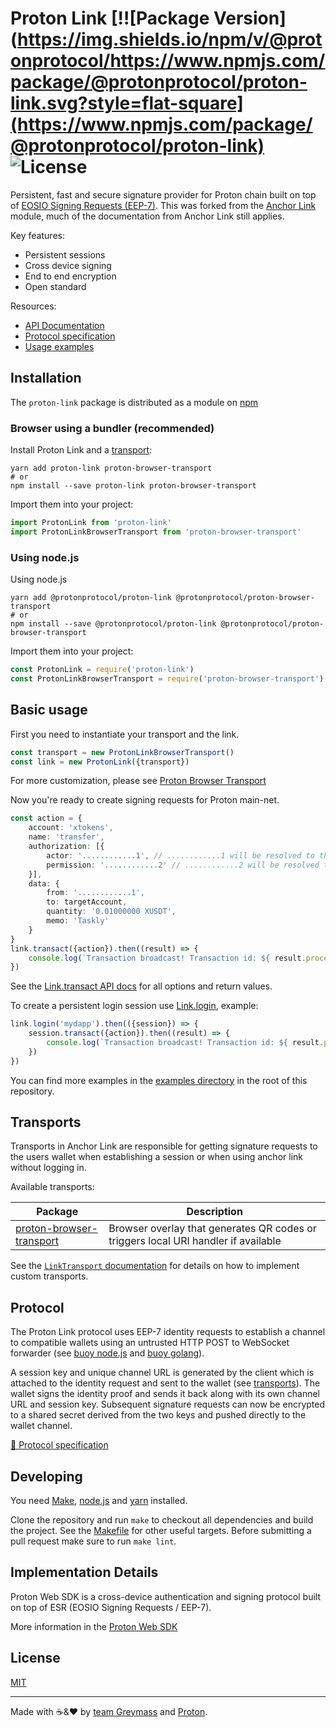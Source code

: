 # Proton Link [!![Package Version](https://img.shields.io/npm/v/@protonprotocol/https://www.npmjs.com/package/@protonprotocol/proton-link.svg?style=flat-square](https://www.npmjs.com/package/@protonprotocol/proton-link) ![License](https://img.shields.io/npm/l/@protonprotocol/proton-link.svg?style=flat-square)

Persistent, fast and secure signature provider for Proton chain built on top of [EOSIO Signing Requests (EEP-7)](https://github.com/greymass/eosio-signing-request). This was forked from the [Anchor Link](https://github.com/greymass/anchor-link) module, much of the documentation from Anchor Link still applies.

Key features:
  - Persistent sessions
  - Cross device signing
  - End to end encryption
  - Open standard

Resources:
  - [API Documentation](https://greymass.github.io/anchor-link)
  - [Protocol specification](./protocol.md)
  - [Usage examples](./examples)

## Installation

The `proton-link` package is distributed as a module on [npm](https://www.npmjs.com/package/@protonprotocol/proton-link)

### Browser using a bundler (recommended)

Install Proton Link and a [transport](#transports):

```
yarn add proton-link proton-browser-transport
# or
npm install --save proton-link proton-browser-transport
```

Import them into your project:

```js
import ProtonLink from 'proton-link'
import ProtonLinkBrowserTransport from 'proton-browser-transport'
```

### Using node.js

Using node.js

```
yarn add @protonprotocol/proton-link @protonprotocol/proton-browser-transport
# or
npm install --save @protonprotocol/proton-link @protonprotocol/proton-browser-transport
```

Import them into your project:

```js
const ProtonLink = require('proton-link')
const ProtonLinkBrowserTransport = require('proton-browser-transport')
```

## Basic usage

First you need to instantiate your transport and the link.

```ts
const transport = new ProtonLinkBrowserTransport()
const link = new ProtonLink({transport})
```

For more customization, please see [Proton Browser Transport](https://github.com/ProtonProtocol/ProtonWeb/tree/develop/packages/proton-browser-transport)

Now you're ready to create signing requests for Proton main-net.

```ts
const action = {
    account: 'xtokens',
    name: 'transfer',
    authorization: [{
        actor: '............1', // ............1 will be resolved to the signing accounts permission
        permission: '............2' // ............2 will be resolved to the signing accounts authority
    }],
    data: {
        from: '............1',
        to: targetAccount,
        quantity: '0.01000000 XUSDT',
        memo: 'Taskly'
    }
}
link.transact({action}).then((result) => {
    console.log(`Transaction broadcast! Transaction id: ${ result.processed.id }`)
})
```

See the [Link.transact API docs](https://greymass.github.io/anchor-link/classes/link.html#transact) for all options and return values.

To create a persistent login session use [Link.login](https://greymass.github.io/anchor-link/classes/link.html#login), example:

```ts
link.login('mydapp').then(({session}) => {
    session.transact({action}).then((result) => {
        console.log(`Transaction broadcast! Transaction id: ${ result.processed.id }`)
    })
})
```

You can find more examples in the [examples directory](./examples) in the root of this repository.

## Transports

Transports in Anchor Link are responsible for getting signature requests to the users wallet when establishing a session or when using anchor link without logging in.

Available transports:

 Package | Description
---------| ---------------
 [proton-browser-transport](https://www.npmjs.com/package/@protonprotocol/proton-browser-transport) | Browser overlay that generates QR codes or triggers local URI handler if available

See the [`LinkTransport` documentation](https://greymass.github.io/anchor-link/interfaces/linktransport.html) for details on how to implement custom transports.

## Protocol

The Proton Link protocol uses EEP-7 identity requests to establish a channel to compatible wallets using an untrusted HTTP POST to WebSocket forwarder (see [buoy node.js](https://github.com/greymass/buoy-nodejs) and [buoy golang](https://github.com/greymass/buoy-golang)).

A session key and unique channel URL is generated by the client which is attached to the identity request and sent to the wallet (see [transports](#transports)). The wallet signs the identity proof and sends it back along with its own channel URL and session key. Subsequent signature requests can now be encrypted to a shared secret derived from the two keys and pushed directly to the wallet channel.

[📘 Protocol specification](./protocol.md)

## Developing

You need [Make](https://www.gnu.org/software/make/), [node.js](https://nodejs.org/en/) and [yarn](https://classic.yarnpkg.com/en/docs/install) installed.

Clone the repository and run `make` to checkout all dependencies and build the project. See the [Makefile](./Makefile) for other useful targets. Before submitting a pull request make sure to run `make lint`.

## Implementation Details

Proton Web SDK is a cross-device authentication and signing protocol built on top of ESR (EOSIO Signing Requests / EEP-7).

More information in the [Proton Web SDK](https://github.com/ProtonProtocol/ProtonWeb)

## License

[MIT](./LICENSE.md)

---

Made with ☕️&❤️ by [team Greymass](https://greymass.com) and [Proton](https://protonchain.com).
